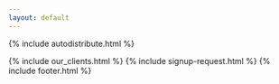 ```yaml
---
layout: default
---
```


<div class="clearfix"></div>

<section id="Inventory-Distribution" class="content-section paddnonetop section-gray" >

{% include autodistribute.html %}
   
</section>
<div class="clearfix"></div>

{% include our_clients.html %} 
{% include signup-request.html %}
{% include footer.html %}
